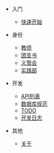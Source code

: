 * 入门

  * [快速开始](/#quick-start)

* 身份

  * [教师](/teacher/readme.md)
  * [团支书](/secretary/readme.md)
  * [义管会](/admin/readme.md)
  * [实践部](/system/readme.md)

* 开发

  * [API列表](developer/api.md)
  * [数据库规范](developer/databasecfg.md)
  * [TODO](developer/todolst.md)
  * [开发日志](developer/log.md)

* 其他

  * [关于](about.md)
